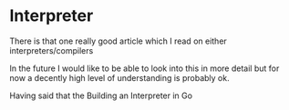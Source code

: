 # Interpreter


There is that one really good article which I read on either interpreters/compilers

In the future I would like to be able to look into this in more detail but for now a decently high level of understanding is probably ok.

Having said that the Building an Interpreter in Go
